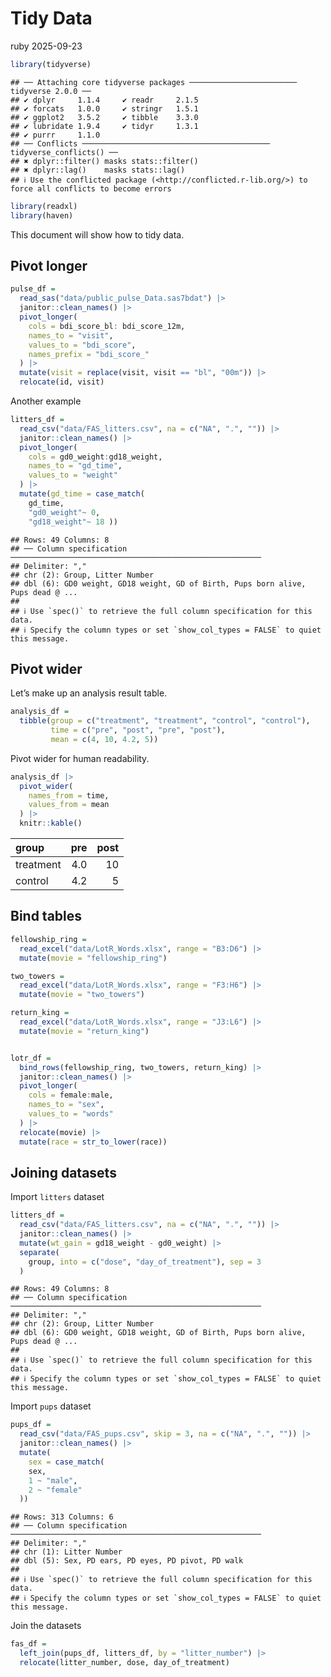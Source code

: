 Tidy Data
================
ruby
2025-09-23

``` r
library(tidyverse)
```

    ## ── Attaching core tidyverse packages ──────────────────────── tidyverse 2.0.0 ──
    ## ✔ dplyr     1.1.4     ✔ readr     2.1.5
    ## ✔ forcats   1.0.0     ✔ stringr   1.5.1
    ## ✔ ggplot2   3.5.2     ✔ tibble    3.3.0
    ## ✔ lubridate 1.9.4     ✔ tidyr     1.3.1
    ## ✔ purrr     1.1.0     
    ## ── Conflicts ────────────────────────────────────────── tidyverse_conflicts() ──
    ## ✖ dplyr::filter() masks stats::filter()
    ## ✖ dplyr::lag()    masks stats::lag()
    ## ℹ Use the conflicted package (<http://conflicted.r-lib.org/>) to force all conflicts to become errors

``` r
library(readxl)
library(haven)
```

This document will show how to tidy data.

## Pivot longer

``` r
pulse_df = 
  read_sas("data/public_pulse_Data.sas7bdat") |> 
  janitor::clean_names() |> 
  pivot_longer(
    cols = bdi_score_bl: bdi_score_12m,
    names_to = "visit",
    values_to = "bdi_score",
    names_prefix = "bdi_score_"
  ) |> 
  mutate(visit = replace(visit, visit == "bl", "00m")) |> 
  relocate(id, visit)
```

Another example

``` r
litters_df = 
  read_csv("data/FAS_litters.csv", na = c("NA", ".", "")) |> 
  janitor::clean_names() |> 
  pivot_longer(
    cols = gd0_weight:gd18_weight, 
    names_to = "gd_time",
    values_to = "weight"
  ) |> 
  mutate(gd_time = case_match(
    gd_time, 
    "gd0_weight"~ 0,
    "gd18_weight"~ 18 ))
```

    ## Rows: 49 Columns: 8
    ## ── Column specification ────────────────────────────────────────────────────────
    ## Delimiter: ","
    ## chr (2): Group, Litter Number
    ## dbl (6): GD0 weight, GD18 weight, GD of Birth, Pups born alive, Pups dead @ ...
    ## 
    ## ℹ Use `spec()` to retrieve the full column specification for this data.
    ## ℹ Specify the column types or set `show_col_types = FALSE` to quiet this message.

## Pivot wider

Let’s make up an analysis result table.

``` r
analysis_df = 
  tibble(group = c("treatment", "treatment", "control", "control"),
         time = c("pre", "post", "pre", "post"),
         mean = c(4, 10, 4.2, 5))
```

Pivot wider for human readability.

``` r
analysis_df |> 
  pivot_wider(
    names_from = time,
    values_from = mean
  ) |> 
  knitr::kable()
```

| group     | pre | post |
|:----------|----:|-----:|
| treatment | 4.0 |   10 |
| control   | 4.2 |    5 |

## Bind tables

``` r
fellowship_ring = 
  read_excel("data/LotR_Words.xlsx", range = "B3:D6") |> 
  mutate(movie = "fellowship_ring")

two_towers = 
  read_excel("data/LotR_Words.xlsx", range = "F3:H6") |> 
  mutate(movie = "two_towers")

return_king = 
  read_excel("data/LotR_Words.xlsx", range = "J3:L6") |> 
  mutate(movie = "return_king")


lotr_df = 
  bind_rows(fellowship_ring, two_towers, return_king) |> 
  janitor::clean_names() |> 
  pivot_longer(
    cols = female:male,
    names_to = "sex",
    values_to = "words"
  ) |> 
  relocate(movie) |> 
  mutate(race = str_to_lower(race))
```

## Joining datasets

Import `litters` dataset

``` r
litters_df = 
  read_csv("data/FAS_litters.csv", na = c("NA", ".", "")) |> 
  janitor::clean_names() |> 
  mutate(wt_gain = gd18_weight - gd0_weight) |> 
  separate(
    group, into = c("dose", "day_of_treatment"), sep = 3
  )
```

    ## Rows: 49 Columns: 8
    ## ── Column specification ────────────────────────────────────────────────────────
    ## Delimiter: ","
    ## chr (2): Group, Litter Number
    ## dbl (6): GD0 weight, GD18 weight, GD of Birth, Pups born alive, Pups dead @ ...
    ## 
    ## ℹ Use `spec()` to retrieve the full column specification for this data.
    ## ℹ Specify the column types or set `show_col_types = FALSE` to quiet this message.

Import `pups` dataset

``` r
pups_df = 
  read_csv("data/FAS_pups.csv", skip = 3, na = c("NA", ".", "")) |> 
  janitor::clean_names() |> 
  mutate(
    sex = case_match(
    sex, 
    1 ~ "male",
    2 ~ "female"
  ))
```

    ## Rows: 313 Columns: 6
    ## ── Column specification ────────────────────────────────────────────────────────
    ## Delimiter: ","
    ## chr (1): Litter Number
    ## dbl (5): Sex, PD ears, PD eyes, PD pivot, PD walk
    ## 
    ## ℹ Use `spec()` to retrieve the full column specification for this data.
    ## ℹ Specify the column types or set `show_col_types = FALSE` to quiet this message.

Join the datasets

``` r
fas_df = 
  left_join(pups_df, litters_df, by = "litter_number") |> 
  relocate(litter_number, dose, day_of_treatment)
```
